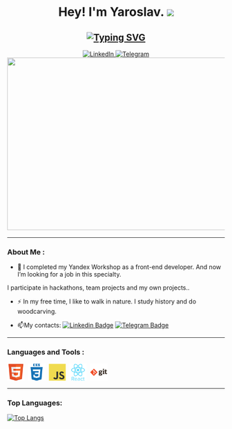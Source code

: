 <h1 align="center">
  Hey! I'm Yaroslav.
  <img src="https://media.giphy.com/media/hvRJCLFzcasrR4ia7z/giphy.gif" width="30px"/>
</h1>
<h2 align="center">
<a href="https://git.io/typing-svg"><img src="https://readme-typing-svg.demolab.com?font=Fira+Code&weight=500&size=18&pause=1000&color=F78029&width=435&lines=I+am+a+Frontend+Developer." alt="Typing SVG" /></a>
</h2>
<div id="badges" align="center">
  <a href="https://www.linkedin.com/in/yaroslav-chertov/">
    <img src="https://img.shields.io/badge/LinkedIn-blue?style=for-the-badge&logo=linkedin&logoColor=white" alt="LinkedIn"/>
  </a>
  <a href="https://t.me/yaroslav_chertov">
    <img src="https://img.shields.io/badge/Telegram-9cf?style=for-the-badge&logo=Telegram&logoColor=white" alt="Telegram"/>
  </a>
</div>
<div align="center">
  <img src="https://media.giphy.com/media/Y4ak9Ki2GZCbJxAnJD/giphy.gif" width="600" height="400"/>
</div>

---

### About Me :
- :telescope: I completed my Yandex Workshop as a front-end developer. And now I’m looking for a job in this specialty.

I participate in hackathons, team projects and my own projects..

- :zap: In my free time, I like to walk in nature. I study history and do woodcarving.

- :mailbox:My contacts: [![Linkedin Badge](https://img.shields.io/badge/-Yaroslav-blue?style=flat&logo=Linkedin&logoColor=white)](https://www.linkedin.com/in/yaroslav-chertov/)
[![Telegram Badge](https://img.shields.io/badge/-Yaroslav-9cf?style=flat&logo=Telegram&logoColor=white)](https://t.me/yaroslav_chertov)

---

### Languages and Tools :
<div>
  <img src="https://github.com/devicons/devicon/blob/master/icons/html5/html5-original.svg" title="HTML5" alt="HTML" width="40" height="40"/>&nbsp;
  <img src="https://github.com/devicons/devicon/blob/master/icons/css3/css3-plain-wordmark.svg" title="CSS3" alt="CSS" width="40" height="40"/>&nbsp;
  <img src="https://github.com/devicons/devicon/blob/master/icons/javascript/javascript-original.svg" title="JavaScript" alt="JavaScript" width="40" height="40"/>&nbsp;
  <img src="https://github.com/devicons/devicon/blob/master/icons/react/react-original-wordmark.svg" title="React" alt="React" width="40" height="40"/>&nbsp;
  <img src="https://github.com/devicons/devicon/blob/master/icons/git/git-original-wordmark.svg" title="Git" **alt="Git" width="40" height="40"/>
</div>

---

### Top Languages:
[![Top Langs](https://github-readme-stats.vercel.app/api/top-langs/?username=Yaroslav-Chertov&layout=compact)](https://github.com/anuraghazra/github-readme-stats)
